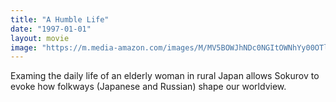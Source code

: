 ```yaml
---
title: "A Humble Life"
date: "1997-01-01"
layout: movie
image: "https://m.media-amazon.com/images/M/MV5BOWJhNDc0NGItOWNhYy00OTljLTliMGYtOTcwN2IwYjAwN2RkXkEyXkFqcGdeQXVyNzg5OTk2OA@@._V1_SX300.jpg"
---
```


Examing the daily life of an elderly woman in rural Japan allows Sokurov to evoke how folkways (Japanese and Russian) shape our worldview.
